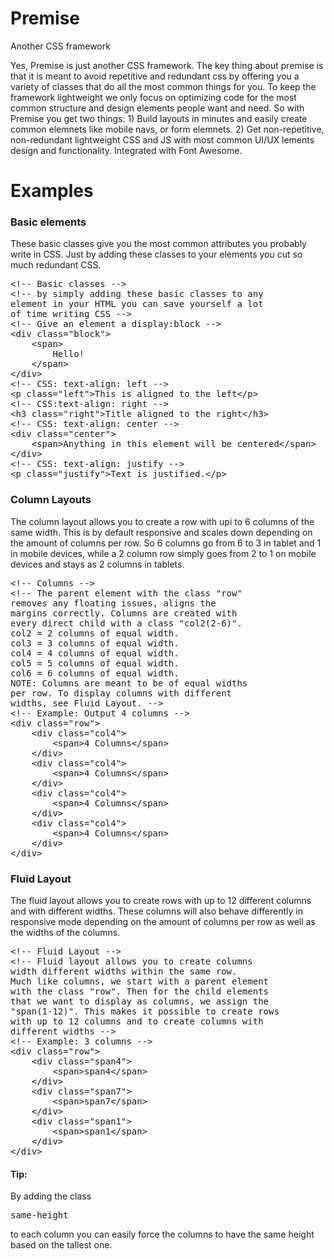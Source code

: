 Premise
=======

Another CSS framework

Yes, Premise is just another CSS framework. The key thing about premise is that it is meant to avoid repetitive and redundant css by offering you a variety of classes that do all the most common things for you. To keep the framework lightweight we only focus on optimizing code for the most common structure and design elements people want and need. So with Premise you get two things: 1) Build layouts in minutes and easily create common elemnets like mobile navs, or form elemnets. 2) Get non-repetitive, non-redundant lightweight CSS and JS with most common UI/UX lements design and functionality. Integrated with Font Awesome.

<h1>Examples</h1>
<h3>Basic elements</h3>
These basic classes give you the most common attributes you probably write in CSS. Just by adding these classes to your elements you cut so much redundant CSS.
<pre>
&lt;!-- Basic classes --&gt;
&lt;!-- by simply adding these basic classes to any 
element in your HTML you can save yourself a lot
of time writing CSS --&gt;
&lt;!-- Give an element a display:block --&gt;
&lt;div class="block"&gt;
	&lt;span&gt;
		Hello!
	&lt;/span&gt;
&lt;/div&gt;
&lt;!-- CSS: text-align: left --&gt;
&lt;p class="left"&gt;This is aligned to the left&lt;/p&gt;
&lt;!-- CSS:text-align: right --&gt;
&lt;h3 class="right"&gt;Title aligned to the right&lt;/h3&gt;
&lt;!-- CSS: text-align: center --&gt;
&lt;div class="center"&gt;
	&lt;span&gt;Anything in this element will be centered&lt;/span&gt;
&lt;/div&gt;
&lt;!-- CSS: text-align: justify --&gt;
&lt;p class="justify"&gt;Text is justified.&lt;/p&gt;
</pre>

<h3>Column Layouts</h3>
The column layout allows you to create a row with upi to 6 columns of the same width. This is by default responsive and scales down depending on the amount of columns per row. So 6 columns go from 6 to 3 in tablet and 1 in mobile devices, while a 2 column row simply goes from 2 to 1 on mobile devices and stays as 2 columns in tablets.
<pre>
&lt;!-- Columns --&gt;
&lt;!-- The parent element with the class "row"
removes any floating issues, aligns the 
margins correctly. Columns are created with
every direct child with a class "col2(2-6)".
col2 = 2 columns of equal width.
col3 = 3 columns of equal width.
col4 = 4 columns of equal width.
col5 = 5 columns of equal width.
col6 = 6 columns of equal width.
NOTE: Columns are meant to be of equal widths
per row. To display columns with different
widths, see Fluid Layout. --&gt;
&lt;!-- Example: Output 4 columns --&gt;
&lt;div class="row"&gt;
	&lt;div class="col4"&gt;
		&lt;span&gt;4 Columns&lt;/span&gt;
	&lt;/div&gt;
	&lt;div class="col4"&gt;
		&lt;span&gt;4 Columns&lt;/span&gt;
	&lt;/div&gt;
	&lt;div class="col4"&gt;
		&lt;span&gt;4 Columns&lt;/span&gt;
	&lt;/div&gt;
	&lt;div class="col4"&gt;
		&lt;span&gt;4 Columns&lt;/span&gt;
	&lt;/div&gt;
&lt;/div&gt;
</pre>

<h3>Fluid Layout</h3>
The fluid layout allows you to create rows with up to 12 different columns and with different widths. These columns will also behave differently in responsive mode depending on the amount of columns per row as well as the widths of the columns.
<pre>
&lt;!-- Fluid Layout --&gt;
&lt;!-- Fluid layout allows you to create columns
width different widths within the same row.
Much like columns, we start with a parent element
with the class "row". Then for the child elements
that we want to display as columns, we assign the
"span(1-12)". This makes it possible to create rows
with up to 12 columns and to create columns with 
different widths --&gt;
&lt;!-- Example: 3 columns --&gt;
&lt;div class="row"&gt;
	&lt;div class="span4"&gt;
		&lt;span&gt;span4&lt;/span&gt;
	&lt;/div&gt;
	&lt;div class="span7"&gt;
		&lt;span&gt;span7&lt;/span&gt;
	&lt;/div&gt;
	&lt;div class="span1"&gt;
		&lt;span&gt;span1&lt;/span&gt;
	&lt;/div&gt;
&lt;/div&gt;
</pre>

<h4>Tip:</h4>
By adding the class <pre>same-height</pre> to each column you can easily force the columns to have the same height based on the tallest one.